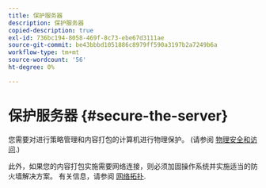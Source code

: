 ```yaml
---
title: 保护服务器
description: 保护服务器
copied-description: true
exl-id: 736bc194-8058-469f-8c73-ebe67d3111ae
source-git-commit: be43bbbd1051886c8979ff590a3197b2a7249b6a
workflow-type: tm+mt
source-wordcount: '56'
ht-degree: 0%

---
```


# 保护服务器 {#secure-the-server}

您需要对进行策略管理和内容打包的计算机进行物理保护。 (请参阅 [物理安全和访问](../../aaxs-secure-deployment-guidelines/physical-sec-and-access.md).)

此外，如果您的内容打包实施需要网络连接，则必须加固操作系统并实施适当的防火墙解决方案。 有关信息，请参阅 [网络拓扑](../../aaxs-secure-deployment-guidelines/overview/network-topology.md).

